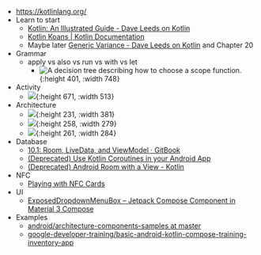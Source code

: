 - https://kotlinlang.org/
- Learn to start
	- [Kotlin: An Illustrated Guide - Dave Leeds on Kotlin](https://typealias.com/start/)
	- [Kotlin Koans | Kotlin Documentation](https://kotlinlang.org/docs/koans.html)
	- Maybe later [Generic Variance - Dave Leeds on Kotlin](https://typealias.com/start/kotlin-variance/) and Chapter 20
- Grammar
	- apply vs also vs run vs with vs let
		- ![A decision tree describing how to choose a scope function.](https://typealias.com/img/start/scopes-and-scope-functions/scope-function-flow-chart.png){:height 401, :width 748}
- Activity
	- ![](https://developer.android.com/guide/components/images/activity_lifecycle.png){:height 671, :width 513}
- Architecture
	- ![](https://developer.android.com/static/topic/libraries/architecture/images/mad-arch-overview.png){:height 231, :width 381}
	- ![](https://developer.android.com/static/topic/libraries/architecture/images/mad-arch-overview-ui.png){:height 258, :width 279}
	- ![](https://developer.android.com/static/topic/libraries/architecture/images/mad-arch-overview-data.png){:height 261, :width 284}
- Database
	- [10.1: Room, LiveData, and ViewModel · GitBook](https://google-developer-training.github.io/android-developer-fundamentals-course-concepts-v2/unit-4-saving-user-data/lesson-10-storing-data-with-room/10-1-c-room-livedata-viewmodel/10-1-c-room-livedata-viewmodel.html)
	- [(Deprecated) Use Kotlin Coroutines in your Android App](https://developer.android.com/codelabs/kotlin-coroutines?hl=en)
	- [(Deprecated) Android Room with a View - Kotlin](https://developer.android.com/codelabs/android-room-with-a-view-kotlin?hl=en#9)
- NFC
	- [Playing with NFC Cards](https://blog.anantshri.info/playing-with-nfc-cards/)
- UI
	- [ExposedDropdownMenuBox – Jetpack Compose Component in Material 3 Compose](https://composables.com/material3/exposeddropdownmenubox)
- Examples
	- [android/architecture-components-samples at master](https://github.com/android/architecture-components-samples/tree/master)
	- [google-developer-training/basic-android-kotlin-compose-training-inventory-app](https://github.com/google-developer-training/basic-android-kotlin-compose-training-inventory-app)